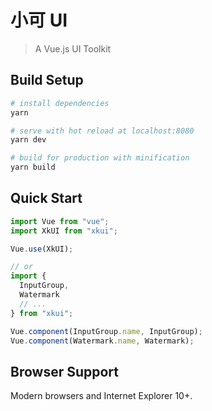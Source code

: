 # 小可 UI

> A Vue.js UI Toolkit

## Build Setup

```bash
# install dependencies
yarn

# serve with hot reload at localhost:8080
yarn dev

# build for production with minification
yarn build
```

## Quick Start

```javascript
import Vue from "vue";
import XkUI from "xkui";

Vue.use(XkUI);

// or
import {
  InputGroup,
  Watermark
  // ...
} from "xkui";

Vue.component(InputGroup.name, InputGroup);
Vue.component(Watermark.name, Watermark);
```

## Browser Support

Modern browsers and Internet Explorer 10+.
